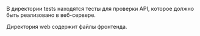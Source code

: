 В директории tests находятся тесты для проверки API, которое должно быть реализовано в веб-сервере.

Директория web содержит файлы фронтенда.
